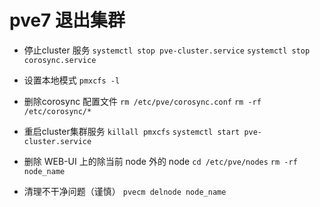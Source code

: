 # pve7 退出集群
- 停止cluster 服务
`systemctl stop pve-cluster.service`
`systemctl stop corosync.service`

- 设置本地模式
`pmxcfs -l`

- 删除corosync 配置文件
`rm /etc/pve/corosync.conf`
`rm -rf /etc/corosync/*`

- 重启cluster集群服务
`killall pmxcfs`
`systemctl start pve-cluster.service`

- 删除 WEB-UI 上的除当前 node 外的 node
`cd /etc/pve/nodes`
`rm -rf node_name`

- 清理不干净问题（谨慎）
`pvecm delnode node_name`